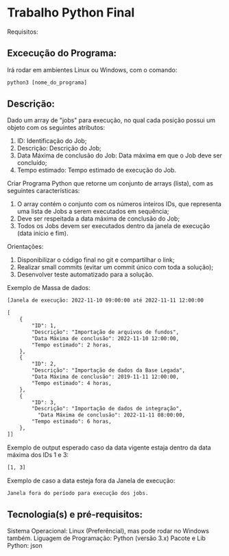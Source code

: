# Trabalho Python Final

Requisitos:

## Excecução do Programa:
Irá rodar em ambientes Linux ou Windows, com o comando: 

```txt
python3 [nome_do_programa]
```

## Descrição:
Dado um array de "jobs" para execução, no qual cada posição possui um objeto com os seguintes atributos:

1) ID: Identificação do Job;
2) Descrição: Descrição do Job;
3) Data Máxima de conclusão do Job: Data máxima em que o Job deve ser concluído;
4) Tempo estimado: Tempo estimado de execução do Job.

Criar Programa Python que retorne um conjunto de arrays (lista), com as seguintes características:

1) O array contém o conjunto com os números inteiros IDs, que representa uma lista de Jobs a serem executados em sequência;
2) Deve ser respeitada a data máxima de conclusão do Job;
3) Todos os Jobs devem ser executados dentro da janela de execução (data início e fim).

Orientações:

1) Disponibilizar o código final no git e compartilhar o link;
2) Realizar small commits (evitar um commit único com toda a solução);
3) Desenvolver teste automatizado para a solução.

Exemplo de Massa de dados:

```txt
[Janela de execução: 2022-11-10 09:00:00 até 2022-11-11 12:00:00

[
    {
        "ID": 1,
        "Descrição": "Importação de arquivos de fundos",
        "Data Máxima de conclusão": 2022-11-10 12:00:00,
        "Tempo estimado": 2 horas,
    },
    {
        "ID": 2,
        "Descrição": "Importação de dados da Base Legada",
        "Data Máxima de conclusão": 2019-11-11 12:00:00,
        "Tempo estimado": 4 horas,
    },
    {
        "ID": 3,
        "Descrição": "Importação de dados de integração",
          "Data Máxima de conclusão": 2022-11-11 08:00:00,
        "Tempo estimado": 6 horas,
    },
]]
```

Exemplo de output esperado caso da data vigente estaja dentro da data máxima dos IDs 1 e 3:
```txt
[1, 3]
```

Exemplo de caso a data esteja fora da Janela de execução:

```txt
Janela fora do período para execução dos jobs.
```

## Tecnologia(s) e pré-requisitos:
Sistema Operacional: Linux (Preferêncial), mas pode rodar no Windows também.
Liguagem de Programação: Python (versão 3.x)
Pacote e Lib Python: json
